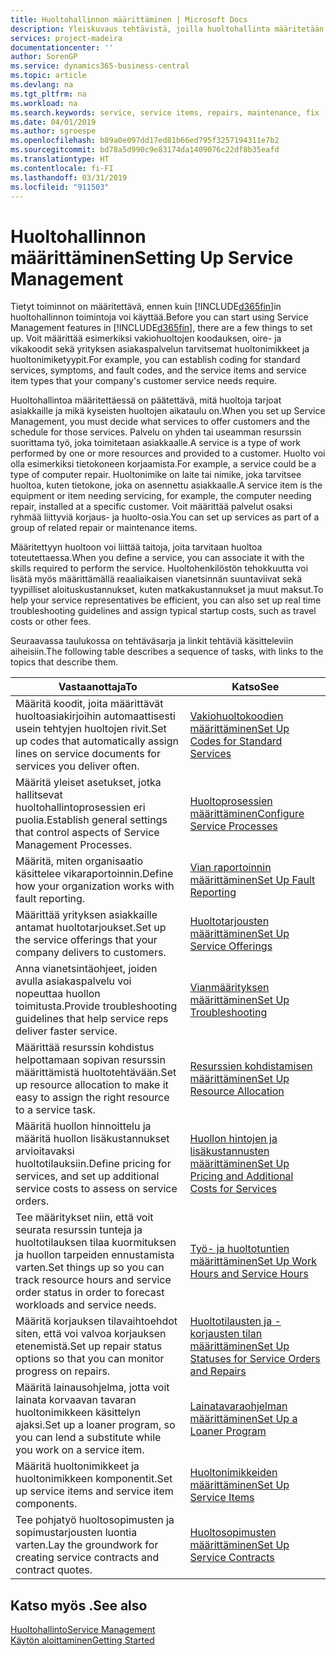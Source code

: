 ```yaml
---
title: Huoltohallinnon määrittäminen | Microsoft Docs
description: Yleiskuvaus tehtävistä, joilla huoltohallinta määritetään organisaation huollon hallintatapaan sopivaksi.
services: project-madeira
documentationcenter: ''
author: SorenGP
ms.service: dynamics365-business-central
ms.topic: article
ms.devlang: na
ms.tgt_pltfrm: na
ms.workload: na
ms.search.keywords: service, service items, repairs, maintenance, fix
ms.date: 04/01/2019
ms.author: sgroespe
ms.openlocfilehash: b89a0e097dd17ed81b66ed795f3257194311e7b2
ms.sourcegitcommit: bd78a5d990c9e83174da1409076c22df8b35eafd
ms.translationtype: HT
ms.contentlocale: fi-FI
ms.lasthandoff: 03/31/2019
ms.locfileid: "911503"
---
```

# <a name="setting-up-service-management"></a><span data-ttu-id="78743-103">Huoltohallinnon määrittäminen</span><span class="sxs-lookup"><span data-stu-id="78743-103">Setting Up Service Management</span></span>
<span data-ttu-id="78743-104">Tietyt toiminnot on määritettävä, ennen kuin [!INCLUDE[d365fin](includes/d365fin_md.md)]in huoltohallinnon toimintoja voi käyttää.</span><span class="sxs-lookup"><span data-stu-id="78743-104">Before you can start using Service Management features in [!INCLUDE[d365fin](includes/d365fin_md.md)], there are a few things to set up.</span></span> <span data-ttu-id="78743-105">Voit määrittää esimerkiksi vakiohuoltojen koodauksen, oire- ja vikakoodit sekä yrityksen asiakaspalvelun tarvitsemat huoltonimikkeet ja huoltonimiketyypit.</span><span class="sxs-lookup"><span data-stu-id="78743-105">For example, you can establish coding for standard services, symptoms, and fault codes, and the service items and service item types that your company's customer service needs require.</span></span>  

<span data-ttu-id="78743-106">Huoltohallintoa määritettäessä on päätettävä, mitä huoltoja tarjoat asiakkaille ja mikä kyseisten huoltojen aikataulu on.</span><span class="sxs-lookup"><span data-stu-id="78743-106">When you set up Service Management, you must decide what services to offer customers and the schedule for those services.</span></span> <span data-ttu-id="78743-107">Palvelu on yhden tai useamman resurssin suorittama työ, joka toimitetaan asiakkaalle.</span><span class="sxs-lookup"><span data-stu-id="78743-107">A service is a type of work performed by one or more resources and provided to a customer.</span></span> <span data-ttu-id="78743-108">Huolto voi olla esimerkiksi tietokoneen korjaamista.</span><span class="sxs-lookup"><span data-stu-id="78743-108">For example, a service could be a type of computer repair.</span></span> <span data-ttu-id="78743-109">Huoltonimike on laite tai nimike, joka tarvitsee huoltoa, kuten tietokone, joka on asennettu asiakkaalle.</span><span class="sxs-lookup"><span data-stu-id="78743-109">A service item is the equipment or item needing servicing, for example, the computer needing repair, installed at a specific customer.</span></span> <span data-ttu-id="78743-110">Voit määrittää palvelut osaksi ryhmää liittyviä korjaus- ja huolto-osia.</span><span class="sxs-lookup"><span data-stu-id="78743-110">You can set up services as part of a group of related repair or maintenance items.</span></span>  
  
<span data-ttu-id="78743-111">Määritettyyn huoltoon voi liittää taitoja, joita tarvitaan huoltoa toteutettaessa.</span><span class="sxs-lookup"><span data-stu-id="78743-111">When you define a service, you can associate it with the skills required to perform the service.</span></span> <span data-ttu-id="78743-112">Huoltohenkilöstön tehokkuutta voi lisätä myös määrittämällä reaaliaikaisen vianetsinnän suuntaviivat sekä tyypilliset aloituskustannukset, kuten matkakustannukset ja muut maksut.</span><span class="sxs-lookup"><span data-stu-id="78743-112">To help your service representatives be efficient, you can also set up real time troubleshooting guidelines and assign typical startup costs, such as travel costs or other fees.</span></span>  

<span data-ttu-id="78743-113">Seuraavassa taulukossa on tehtäväsarja ja linkit tehtäviä käsitteleviin aiheisiin.</span><span class="sxs-lookup"><span data-stu-id="78743-113">The following table describes a sequence of tasks, with links to the topics that describe them.</span></span>  
  
| <span data-ttu-id="78743-114">Vastaanottaja</span><span class="sxs-lookup"><span data-stu-id="78743-114">To</span></span> | <span data-ttu-id="78743-115">Katso</span><span class="sxs-lookup"><span data-stu-id="78743-115">See</span></span> |
| --- | --- |
| <span data-ttu-id="78743-116">Määritä koodit, joita määrittävät huoltoasiakirjoihin automaattisesti usein tehtyjen huoltojen rivit.</span><span class="sxs-lookup"><span data-stu-id="78743-116">Set up codes that automatically assign lines on service documents for services you deliver often.</span></span> |[<span data-ttu-id="78743-117">Vakiohuoltokoodien määrittäminen</span><span class="sxs-lookup"><span data-stu-id="78743-117">Set Up Codes for Standard Services</span></span>](service-how-setup-service-coding.md)|
| <span data-ttu-id="78743-118">Määritä yleiset asetukset, jotka hallitsevat huoltohallintoprosessien eri puolia.</span><span class="sxs-lookup"><span data-stu-id="78743-118">Establish general settings that control aspects of Service Management Processes.</span></span>|[<span data-ttu-id="78743-119">Huoltoprosessien määrittäminen</span><span class="sxs-lookup"><span data-stu-id="78743-119">Configure Service Processes</span></span>](service-setup-service-processes.md)|
| <span data-ttu-id="78743-120">Määritä, miten organisaatio käsittelee vikaraportoinnin.</span><span class="sxs-lookup"><span data-stu-id="78743-120">Define how your organization works with fault reporting.</span></span> |[<span data-ttu-id="78743-121">Vian raportoinnin määrittäminen</span><span class="sxs-lookup"><span data-stu-id="78743-121">Set Up Fault Reporting</span></span>](service-how-setup-fault-reporting.md) |
| <span data-ttu-id="78743-122">Määrittää yrityksen asiakkaille antamat huoltotarjoukset.</span><span class="sxs-lookup"><span data-stu-id="78743-122">Set up the service offerings that your company delivers to customers.</span></span>|[<span data-ttu-id="78743-123">Huoltotarjousten määrittäminen</span><span class="sxs-lookup"><span data-stu-id="78743-123">Set Up Service Offerings</span></span>](service-how-setup-service-offerings.md)|
| <span data-ttu-id="78743-124">Anna vianetsintäohjeet, joiden avulla asiakaspalvelu voi nopeuttaa huollon toimitusta.</span><span class="sxs-lookup"><span data-stu-id="78743-124">Provide troubleshooting guidelines that help service reps deliver faster service.</span></span> |[<span data-ttu-id="78743-125">Vianmäärityksen määrittäminen</span><span class="sxs-lookup"><span data-stu-id="78743-125">Set Up Troubleshooting</span></span>](service-how-setup-troubleshooting.md) |
| <span data-ttu-id="78743-126">Määrittää resurssin kohdistus helpottamaan sopivan resurssin määrittämistä huoltotehtävään.</span><span class="sxs-lookup"><span data-stu-id="78743-126">Set up resource allocation to make it easy to assign the right resource to a service task.</span></span> |[<span data-ttu-id="78743-127">Resurssien kohdistamisen määrittäminen</span><span class="sxs-lookup"><span data-stu-id="78743-127">Set Up Resource Allocation</span></span>](service-how-setup-resource-allocation.md) |
| <span data-ttu-id="78743-128">Määritä huollon hinnoittelu ja määritä huollon lisäkustannukset arvioitavaksi huoltotilauksiin.</span><span class="sxs-lookup"><span data-stu-id="78743-128">Define pricing for services, and set up additional service costs to assess on service orders.</span></span> |[<span data-ttu-id="78743-129">Huollon hintojen ja lisäkustannusten määrittäminen</span><span class="sxs-lookup"><span data-stu-id="78743-129">Set Up Pricing and Additional Costs for Services</span></span>](service-how-setup-service-costs-pricing.md)|
| <span data-ttu-id="78743-130">Tee määritykset niin, että voit seurata resurssin tunteja ja huoltotilauksen tilaa kuormituksen ja huollon tarpeiden ennustamista varten.</span><span class="sxs-lookup"><span data-stu-id="78743-130">Set things up so you can track resource hours and service order status in order to forecast workloads and service needs.</span></span>|[<span data-ttu-id="78743-131">Työ- ja huoltotuntien määrittäminen</span><span class="sxs-lookup"><span data-stu-id="78743-131">Set Up Work Hours and Service Hours</span></span>](service-how-setup-work-service-hours.md)|
| <span data-ttu-id="78743-132">Määritä korjauksen tilavaihtoehdot siten, että voi valvoa korjauksen etenemistä.</span><span class="sxs-lookup"><span data-stu-id="78743-132">Set up repair status options so that you can monitor progress on repairs.</span></span> | [<span data-ttu-id="78743-133">Huoltotilausten ja -korjausten tilan määrittäminen</span><span class="sxs-lookup"><span data-stu-id="78743-133">Set Up Statuses for Service Orders and Repairs</span></span>](service-order-repair-status.md)|
| <span data-ttu-id="78743-134">Määritä lainausohjelma, jotta voit lainata korvaavan tavaran huoltonimikkeen käsittelyn ajaksi.</span><span class="sxs-lookup"><span data-stu-id="78743-134">Set up a loaner program, so you can lend a substitute while you work on a service item.</span></span> |[<span data-ttu-id="78743-135">Lainatavaraohjelman määrittäminen</span><span class="sxs-lookup"><span data-stu-id="78743-135">Set Up a Loaner Program</span></span>](service-how-setup-loaner-program.md) |
| <span data-ttu-id="78743-136">Määritä huoltonimikkeet ja huoltonimikkeen komponentit.</span><span class="sxs-lookup"><span data-stu-id="78743-136">Set up service items and service item components.</span></span> |[<span data-ttu-id="78743-137">Huoltonimikkeiden määrittäminen</span><span class="sxs-lookup"><span data-stu-id="78743-137">Set Up Service Items</span></span>](service-how-setup-service-items.md) |
| <span data-ttu-id="78743-138">Tee pohjatyö huoltosopimusten ja sopimustarjousten luontia varten.</span><span class="sxs-lookup"><span data-stu-id="78743-138">Lay the groundwork for creating service contracts and contract quotes.</span></span> |[<span data-ttu-id="78743-139">Huoltosopimusten määrittäminen</span><span class="sxs-lookup"><span data-stu-id="78743-139">Set Up Service Contracts</span></span>](service-how-setup-service-contracts.md) |

## <a name="see-also"></a><span data-ttu-id="78743-140">Katso myös .</span><span class="sxs-lookup"><span data-stu-id="78743-140">See also</span></span>
[<span data-ttu-id="78743-141">Huoltohallinto</span><span class="sxs-lookup"><span data-stu-id="78743-141">Service Management</span></span>](service-service.md)  
[<span data-ttu-id="78743-142">Käytön aloittaminen</span><span class="sxs-lookup"><span data-stu-id="78743-142">Getting Started</span></span>](product-get-started.md)  
